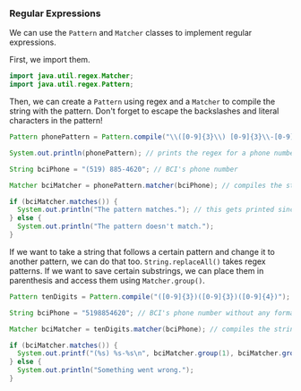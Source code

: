 ### Regular Expressions

We can use the `Pattern` and `Matcher` classes to implement regular expressions.

First, we import them.

```java
import java.util.regex.Matcher;
import java.util.regex.Pattern;
```

Then, we can create a `Pattern` using regex and a `Matcher` to compile the string with the pattern. Don't forget to escape the backslashes and literal characters in the pattern!

```java
Pattern phonePattern = Pattern.compile("\\([0-9]{3}\\) [0-9]{3}\\-[0-9]{4}"); // this is the pattern for phone numbers that looks like this: (___) ___-___

System.out.println(phonePattern); // prints the regex for a phone number: \([0-9]{3}\) [0-9]{3}\-[0-9]{4}

String bciPhone = "(519) 885-4620"; // BCI's phone number

Matcher bciMatcher = phonePattern.matcher(bciPhone); // compiles the string with the pattern

if (bciMatcher.matches()) {
  System.out.println("The pattern matches."); // this gets printed since BCI's phone number is written with the same pattern
} else {
  System.out.println("The pattern doesn't match.");
}
```

If we want to take a string that follows a certain pattern and change it to another pattern, we can do that too. `String.replaceAll()` takes regex patterns. If we want to save certain substrings, we can place them in parenthesis and access them using `Matcher.group()`.

```java
Pattern tenDigits = Pattern.compile("([0-9]{3})([0-9]{3})([0-9]{4})"); // 3 digits (first group), then 3 digits (second group), then 4 digits (third group)

String bciPhone = "5198854620"; // BCI's phone number without any formatting

Matcher bciMatcher = tenDigits.matcher(bciPhone); // compiles the string with the pattern

if (bciMatcher.matches()) {
  System.out.printf("(%s) %s-%s\n", bciMatcher.group(1), bciMatcher.group(2), bciMatcher.group(3)); // prints the phone number in the pattern (___) ___-___
} else {
  System.out.println("Something went wrong.");
}
```
